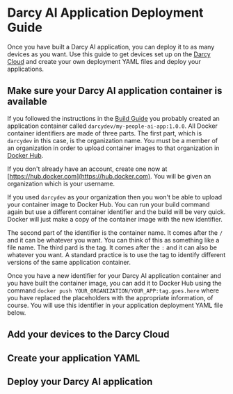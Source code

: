 # Darcy AI Application Deployment Guide

Once you have built a Darcy AI application, you can deploy it to as many devices as you want. Use this guide to get devices set up on the [Darcy Cloud](https://cloud.darcy.ai) and create your own deployment YAML files and deploy your applications.

## Make sure your Darcy AI application container is available

If you followed the instructions in the [Build Guide](./BUILD.md) you probably created an application container called `darcydev/my-people-ai-app:1.0.0`. All Docker container identifiers are made of three parts. The first part, which is `darcydev` in this case, is the organization name. You must be a member of an organization in order to upload container images to that organization in [Docker Hub](https://hub.docker.com).

If you don't already have an account, create one now at [https://hub.docker.com](https://hub.docker.com). You will be given an organization which is your username.

If you used `darcydev` as your organization then you won't be able to upload your container image to Docker Hub. You can run your build command again but use a different container identifier and the build will be very quick. Docker will just make a copy of the container image with the new identifier.

The second part of the identifier is the container name. It comes after the `/` and it can be whatever you want. You can think of this as something like a file name. The third pard is the tag. It comes after the `:` and it can also be whatever you want. A standard practice is to use the tag to identify different versions of the same application container.

Once you have a new identifier for your Darcy AI application container and you have built the container image, you can add it to Docker Hub using the command `docker push YOUR_ORGANIZATION/YOUR_APP:tag.goes.here` where you have replaced the placeholders with the appropriate information, of course. You will use this identifier in your application deployment YAML file below.


## Add your devices to the Darcy Cloud

## Create your application YAML

## Deploy your Darcy AI application
